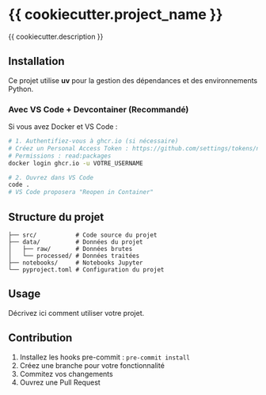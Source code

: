 # {{ cookiecutter.project_name }}

{{ cookiecutter.description }}

## Installation

Ce projet utilise **uv** pour la gestion des dépendances et des environnements Python.

### Avec VS Code + Devcontainer (Recommandé)

Si vous avez Docker et VS Code :

```bash
# 1. Authentifiez-vous à ghcr.io (si nécessaire)
# Créez un Personal Access Token : https://github.com/settings/tokens/new
# Permissions : read:packages
docker login ghcr.io -u VOTRE_USERNAME

# 2. Ouvrez dans VS Code
code .
# VS Code proposera "Reopen in Container"
```

## Structure du projet

```
├── src/           # Code source du projet
├── data/          # Données du projet
│   ├── raw/       # Données brutes
│   └── processed/ # Données traitées
├── notebooks/     # Notebooks Jupyter
└── pyproject.toml # Configuration du projet
```

## Usage

Décrivez ici comment utiliser votre projet.

## Contribution

1. Installez les hooks pre-commit : `pre-commit install`
2. Créez une branche pour votre fonctionnalité
3. Commitez vos changements
4. Ouvrez une Pull Request